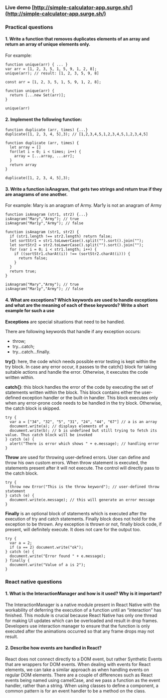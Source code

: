 ### Live demo [http://simple-calculator-app.surge.sh/](http://simple-calculator-app.surge.sh/)

### Practical questions

#### 1. Write a function that removes duplicates elements of an array and return an array of unique elements only.
For example:
```
function unique(arr) { ... }
var arr = [1, 2, 3, 5, 1, 5, 9, 1, 2, 8];
unique(arr); // result: [1, 2, 3, 5, 9, 8]
```
```
const arr = [1, 2, 3, 5, 1, 5, 9, 1, 2, 8];

function unique(arr) {
  return [...new Set(arr)];	
}

unique(arr)
```

#### 2. Implement the following function:
```
function duplicate (arr, times) {...}
duplicate([1, 2, 3, 4, 5],3); // [1,2,3,4,5,1,2,3,4,5,1,2,3,4,5]
```
```
function duplicate (arr, times) {
  let array = []
  for(let i = 0; i < times; i++) {
    array = [...array, ...arr];
  }
  return array
}

duplicate([1, 2, 3, 4, 5],3);
```

#### 3. Write a function isAnagram, that gets two strings and return true if they are anagrams of one another.
For example: Mary is an anagram of Army. Mar1y is not an anagram of Army
```
function isAnagram (str1, str2) {...}
isAnagram("Mary","Army"); // true
isAnagram("Mar1y","Army"); // false
```
```
function isAnagram (str1, str2) {
  if (str1.length !== str2.length) return false;
  let sortStr1 = str1.toLowerCase().split("").sort().join("");
  let sortStr2 = str2.toLowerCase().split("").sort().join("");
  for (var i = 0; i < str1.length; i++) {
    if ((sortStr1.charAt(i)) !== (sortStr2.charAt(i))) {
      return false;
    }
  }
  return true;
}

isAnagram("Mary","Army"); // true
isAnagram("Mar1y","Army"); // false
```

#### 4. What are exceptions? Which keywords are used to handle exceptions and what are the meaning of each of these keywords? Write a short example for such a use

**Exceptions** are special situations that need to be handled.

There are following keywords that handle if any exception occurs:
- throw;
- try…catch;
- try…catch…finally.

**try{}**: here, the code which needs possible error testing is kept within the try block. In case any error occur, it passes to the catch{} block for taking suitable actions and handle the error. Otherwise, it executes the code written within.

**catch{}**: this block handles the error of the code by executing the set of statements written within the block. This block contains either the user-defined exception handler or the built-in handler. This block executes only when any error-prone code needs to be handled in the try block. Otherwise, the catch block is skipped.

```
try {
  var a = ["34", "32", "5", "31", "24", "44", "67"] // a is an array
  document.write(a); // displays elements of a
  document.write(b); // b is undefined but still trying to fetch its value. Thus catch block will be invoked
} catch (e) {
  alert("There is error which shows " + e.message); // handling error
}
```

**Throw** are used for throwing user-defined errors. User can define and throw his own custom errors. When throw statement is executed, the statements present after it will not execute. The control will directly pass to the catch block.

```
try {
  throw new Error("This is the throw keyword"); // user-defined throw statement
} catch (e) {
  document.write(e.message); // this will generate an error message
}
```

**Finally** is an optional block of statements which is executed after the execution of try and catch statements. Finally block does not hold for the exception to be thrown. Any exception is thrown or not, finally block code, if present, will definitely execute. It does not care for the output too.

```
try {
  var a = 2;
  if (a == 2) document.write("ok");
} catch (e) {
  document.write("Error found " + e.message);
} finally {
  document.write("Value of a is 2");
}
```

### React native questions

#### 1. What is the InteractionManager and how is it used? Why is it important?

The InteractionManager is a native module present in React Native with the workability of deferring the execution of a function until an “interaction” has finished. This module is crucial because React Native has only one thread for making UI updates which can be overloaded and result in drop frames. Developers use interaction manager to ensure that the function is only executed after the animations occurred so that any frame drops may not result.

#### 2. Describe how events are handled in React?

React does not connect directly to a DOM event, but rather Synthetic Events that are wrappers for DOM events. When dealing with events for React elements, we can take a similar approach as when handling events on regular DOM elements. There are a couple of differences such as React events being named using camelCase, and we pass a function as the event handler, rather than a string. When using classes to define a component, a common pattern is for an event handler to be a method on the class.
